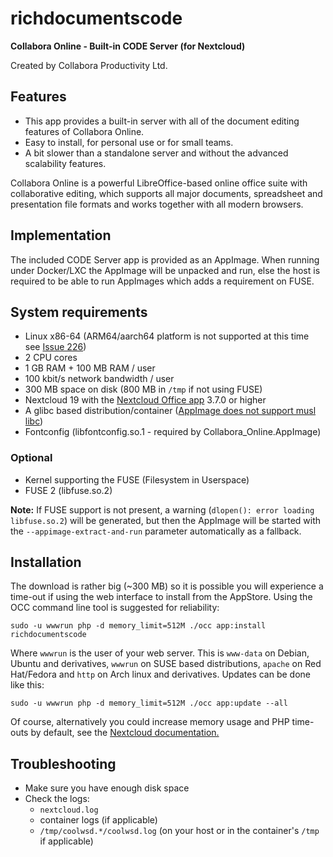 # richdocumentscode
**Collabora Online - Built-in CODE Server (for Nextcloud)**

Created by Collabora Productivity Ltd.

## Features

* This app provides a built-in server with all of the document editing features of Collabora Online.
* Easy to install, for personal use or for small teams.
* A bit slower than a standalone server and without the advanced scalability features.

Collabora Online is a powerful LibreOffice-based online office suite with collaborative editing, which supports all major documents, spreadsheet and presentation file formats and works together with all modern browsers.

## Implementation

The included CODE Server app is provided as an AppImage. When running under Docker/LXC the AppImage
will be unpacked and run, else the host is required to be able to run AppImages which adds a
requirement on FUSE.

## System requirements
- Linux x86-64 (ARM64/aarch64 platform is not supported at this time see [Issue 226](https://github.com/CollaboraOnline/richdocumentscode/issues/226))
- 2 CPU cores
- 1 GB RAM + 100 MB RAM / user
- 100 kbit/s network bandwidth / user
- 300 MB space on disk (800 MB in `/tmp` if not using FUSE)
- Nextcloud 19 with the [Nextcloud Office app](https://apps.nextcloud.com/apps/richdocuments) 3.7.0 or higher
- A glibc based distribution/container ([AppImage does not support musl libc](https://github.com/AppImage/AppImageKit/issues/1015))
- Fontconfig (libfontconfig.so.1 - required by Collabora_Online.AppImage)
### Optional
- Kernel supporting the FUSE (Filesystem in Userspace)
- FUSE 2 (libfuse.so.2)

**Note:** If FUSE support is not present, a warning (`dlopen(): error loading libfuse.so.2`) will be generated, but then the AppImage will be started with the `--appimage-extract-and-run` parameter automatically as a fallback.

## Installation

The download is rather big (~300 MB) so it is possible you will experience a time-out if using the web interface to install from the AppStore. Using the OCC command line tool is suggested for reliability:
```
sudo -u wwwrun php -d memory_limit=512M ./occ app:install richdocumentscode
```
Where `wwwrun` is the user of your web server. This is ```www-data``` on Debian, Ubuntu and derivatives, `wwwrun` on SUSE based distributions, `apache` on Red Hat/Fedora and `http` on Arch linux and derivatives.
Updates can be done like this:
```
sudo -u wwwrun php -d memory_limit=512M ./occ app:update --all
```
Of course, alternatively you could increase memory usage and PHP time-outs by default, see the [Nextcloud documentation.](https://docs.nextcloud.com/server/latest/admin_manual/configuration_files/big_file_upload_configuration.html?highlight=php%20timeout#configuring-your-web-server)

## Troubleshooting

* Make sure you have enough disk space
* Check the logs:
  - `nextcloud.log`
  - container logs (if applicable)
  - `/tmp/coolwsd.*/coolwsd.log` (on your host or in the container's `/tmp` if applicable)
